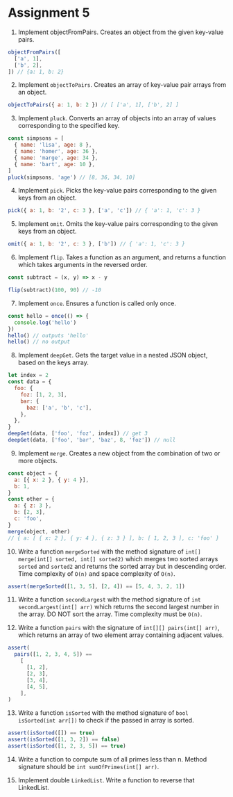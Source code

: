 # Assignment 5

1. Implement objectFromPairs. Creates an object from the given key-value pairs.

```js
objectFromPairs([
  ['a', 1],
  ['b', 2],
]) // {a: 1, b: 2}
```

2. Implement `objectToPairs`. Creates an array of key-value pair arrays from an
   object.

```js
objectToPairs({ a: 1, b: 2 }) // [ ['a', 1], ['b', 2] ]
```

3. Implement `pluck`. Converts an array of objects into an array of values
   corresponding to the specified key.

```js
const simpsons = [
  { name: 'lisa', age: 8 },
  { name: 'homer', age: 36 },
  { name: 'marge', age: 34 },
  { name: 'bart', age: 10 },
]
pluck(simpsons, 'age') // [8, 36, 34, 10]
```

4. Implement `pick`. Picks the key-value pairs corresponding to the given keys
   from an object.

```js
pick({ a: 1, b: '2', c: 3 }, ['a', 'c']) // { 'a': 1, 'c': 3 }
```

5. Implement `omit`. Omits the key-value pairs corresponding to the given keys
   from an object.

```js
omit({ a: 1, b: '2', c: 3 }, ['b']) // { 'a': 1, 'c': 3 }
```

6. Implement `flip`. Takes a function as an argument, and returns a function
   which takes arguments in the reversed order.

```js
const subtract = (x, y) => x - y

flip(subtract)(100, 90) // -10
```

7. Implement `once`. Ensures a function is called only once.

```js
const hello = once(() => {
  console.log('hello')
})
hello() // outputs 'hello'
hello() // no output
```

8. Implement `deepGet`. Gets the target value in a nested JSON object, based on
   the keys array.

```js
let index = 2
const data = {
  foo: {
    foz: [1, 2, 3],
    bar: {
      baz: ['a', 'b', 'c'],
    },
  },
}
deepGet(data, ['foo', 'foz', index]) // get 3
deepGet(data, ['foo', 'bar', 'baz', 8, 'foz']) // null
```

9. Implement `merge`. Creates a new object from the combination of two or more
   objects.

```js
const object = {
  a: [{ x: 2 }, { y: 4 }],
  b: 1,
}
const other = {
  a: { z: 3 },
  b: [2, 3],
  c: 'foo',
}
merge(object, other)
// { a: [ { x: 2 }, { y: 4 }, { z: 3 } ], b: [ 1, 2, 3 ], c: 'foo' }
```

10. Write a function `mergeSorted` with the method signature of
    `int[] merge(int[] sorted, int[] sorted2)` which merges two sorted arrays
    `sorted` and `sorted2` and returns the sorted array but in descending order.
    Time complexity of `O(n)` and space complexity of `O(n)`.

```js
assert(mergeSorted([1, 3, 5], [2, 4]) == [5, 4, 3, 2, 1])
```

11. Write a function `secondLargest` with the method signature of
    `int secondLargest(int[] arr)` which returns the second largest number in
    the array. DO NOT sort the array. Time complexity must be `O(n)`.

12. Write a function `pairs` with the signature of `int[][] pairs(int[] arr)`,
    which returns an array of two element array containing adjacent values.

```js
assert(
  pairs([1, 2, 3, 4, 5]) ==
    [
      [1, 2],
      [2, 3],
      [3, 4],
      [4, 5],
    ],
)
```

13. Write a function `isSorted` with the method signature of
    `bool isSorted(int arr[])` to check if the passed in array is sorted.

```js
assert(isSorted([]) == true)
assert(isSorted([1, 3, 2]) == false)
assert(isSorted([1, 2, 3, 5]) == true)
```

14. Write a function to compute sum of all primes less than n. Method signature
    should be `int sumOfPrimes(int[] arr)`.

15. Implement double `LinkedList`. Write a function to reverse that LinkedList.
